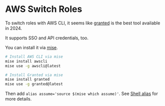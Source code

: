 # AWS Switch Roles

To switch roles with AWS CLI, it seems like [granted](https://www.granted.dev/) is the best tool available in 2024.

It supports SSO and API credentials, too.

You can install it via [mise](https://mise.jdx.dev/).

```sh
# Install AWS CLI via mise
mise install awscli
mise use -g awscli@latest

# Install Granted via mise
mise install granted
mise use -g granted@latest
```

Then add `alias assume='source $(mise which assume)'`. See [Shell alias](https://docs.commonfate.io/granted/internals/shell-alias) for more details.
